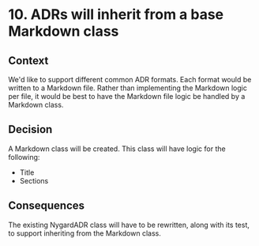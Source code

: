 # 10. ADRs will inherit from a base Markdown class

## Context

We'd like to support different common ADR formats. Each format would be written
to a Markdown file. Rather than implementing the Markdown logic per file, it
would be best to have the Markdown file logic be handled by a Markdown class.

## Decision

A Markdown class will be created. This class will have logic for the following:

- Title
- Sections

## Consequences

The existing NygardADR class will have to be rewritten, along with its test, to
support inheriting from the Markdown class.
